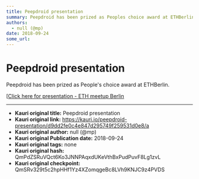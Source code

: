 ```yaml
---
title: Peepdroid presentation 
summary: Peepdroid has been prized as Peoples choice award at ETHBerlin. -Click here for presentation - ETH meetup Berlin
authors:
  - null (@mp)
date: 2018-09-24
some_url: 
---
```


# Peepdroid presentation 


Peepdroid has been prized as People's choice award at ETHBerlin.

[[Click here for presentation - ETH meetup Berlin ](https://gateway.ipfs.io/ipfs/QmTufrFcjvvw5QKytVHch6YBjyggV1KJ5e27xcN99ntxMu)


---

- **Kauri original title:** Peepdroid presentation 
- **Kauri original link:** https://kauri.io/peepdroid-presentation/d9dd2fe0c4e847d295749f259531d0e8/a
- **Kauri original author:** null (@mp)
- **Kauri original Publication date:** 2018-09-24
- **Kauri original tags:** none
- **Kauri original hash:** QmPdZSRuVQct6Ko3JNNPAqxdUKeVthBxPudPuvF8Lg1zvL
- **Kauri original checkpoint:** QmSRv329t5c2hpHHf1Yz4XZomqgeBc8LVh9KNJC9z4PVDS



